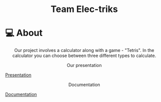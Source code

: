 <h1 align = "center">Team Elec-triks</h1>

# 💻 About

<p align = "center">Our project involves a calculator along with a game - "Tetris". In the calculator you can choose between three different types to calculate.</p>


<p align = "center">Our presentation</p>

<a href = "https://codingburgas-my.sharepoint.com/personal/dmdimitrov20_codingburgas_bg/_layouts/15/doc.aspx?sourcedoc={0bdf1b5e-7746-41c7-926c-0fa587875a32}&action=edit">Presentation</a>

<p align = "center">Documentation</p>

<a href = "https://codingburgas-my.sharepoint.com/personal/dmdimitrov20_codingburgas_bg/_layouts/15/doc.aspx?sourcedoc={1e34eb87-ff65-40e9-974f-419f7052ec79}&action=edit">Documentation</a>
